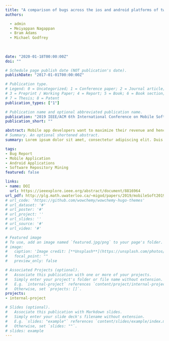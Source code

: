 ```yaml
---
title: "A comparison of bugs across the ios and android platforms of two open source cross platform browser apps"
authors:

  - admin
  - Meiyappan Nagappan
  - Bram Adams
  - Michael Godfrey
  
  
  
date: "2020-01-18T00:00:00Z"
doi: ""

# Schedule page publish date (NOT publication's date).
publishDate: "2017-01-01T00:00:00Z"

# Publication type.
# Legend: 0 = Uncategorized; 1 = Conference paper; 2 = Journal article;
# 3 = Preprint / Working Paper; 4 = Report; 5 = Book; 6 = Book section;
# 7 = Thesis; 8 = Patent
publication_types: ["1"]

# Publication name and optional abbreviated publication name.
publication: "2019 IEEE/ACM 6th International Conference on Mobile Software Engineering and Systems (MOBILESoft)"
publication_short: ""

abstract: Mobile app developers want to maximize their revenue and hence want to reach as large an audience as possible. In order to do this, they need to build apps for multiple platforms - like Google's Android and Apple's iOS, and maintain them in parallel. Past research has examined properties of the issues addressed in either Android or iOS, but not to compare the work between both. Our main motivation has been to determine if there were differences in how issues manifest themselves in iOS and Android, when we control for the projects, by considering the same apps across multiple platforms. In this paper, we compare issues across two mobile platforms - iOS and Android - for two open source browsers - Mozilla Firefox and Google Chromium. 
# Summary. An optional shortened abstract.
summary: Lorem ipsum dolor sit amet, consectetur adipiscing elit. Duis posuere tellus ac convallis placerat. Proin tincidunt magna sed ex sollicitudin condimentum.

tags:
- Bug Report
- Mobile Application
- Android Applications
- Software Repository Mining
featured: false

links:
- name: DOI
  url: https://ieeexplore.ieee.org/abstract/document/8816964
url_pdf: http://plg.math.uwaterloo.ca/~migod/papers/2019/mobileSoft2019.pdf
# url_code: 'https://github.com/wowchemy/wowchemy-hugo-themes'
# url_dataset: '#'
# url_poster: '#'
# url_project: ''
# url_slides: ''
# url_source: '#'
# url_video: '#'

# Featured image
# To use, add an image named `featured.jpg/png` to your page's folder. 
# image:
#   caption: 'Image credit: [**Unsplash**](https://unsplash.com/photos/s9CC2SKySJM)'
#   focal_point: ""
#   preview_only: false

# Associated Projects (optional).
#   Associate this publication with one or more of your projects.
#   Simply enter your project's folder or file name without extension.
#   E.g. `internal-project` references `content/project/internal-project/index.md`.
#   Otherwise, set `projects: []`.
projects:
- internal-project

# Slides (optional).
#   Associate this publication with Markdown slides.
#   Simply enter your slide deck's filename without extension.
#   E.g. `slides: "example"` references `content/slides/example/index.md`.
#   Otherwise, set `slides: ""`.
# slides: example
---
```


<!-- {{% callout note %}}
Create your slides in Markdown - click the *Slides* button to check out the example.
{{% /callout %}}

Supplementary notes can be added here, including [code, math, and images](https://wowchemy.com/docs/writing-markdown-latex/). -->

